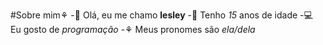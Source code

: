 #Sobre mim⚘
-👋 Olá, eu me chamo **lesley** 
-👀 Tenho _15_ anos de idade 
-💻 Eu gosto de _programação_
-⚘ Meus pronomes são _ela/dela_
 
